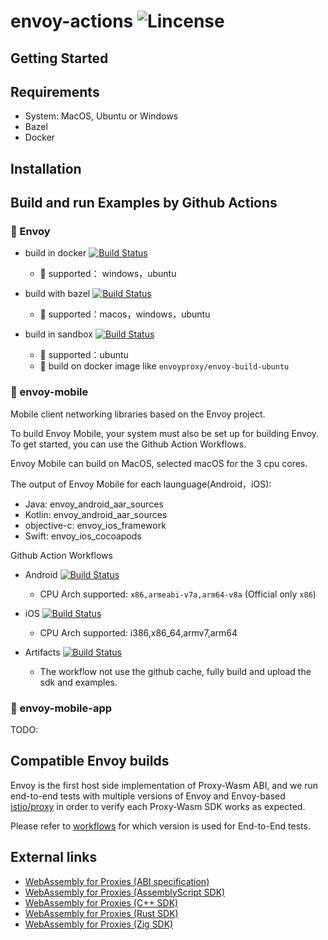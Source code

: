 # envoy-actions ![Lincense](https://img.shields.io/github/license/oslook/envoy-actions)

## Getting Started

## Requirements
  - System: MacOS, Ubuntu or Windows
  - Bazel
  - Docker

## Installation

## Build and run Examples by Github Actions

### :dart: Envoy

- build in docker [![Build Status](https://github.com/oslook/envoy-actions/actions/workflows/docker.yml/badge.svg)](https://github.com/oslook/envoy-actions/actions)
  - :lantern:	supported： windows，ubuntu


- build with bazel [![Build Status](https://github.com/oslook/envoy-actions/actions/workflows/main.yml/badge.svg)](https://github.com/oslook/envoy-actions/actions)

  - :lantern:	supported：macos，windows，ubuntu

- build in sandbox [![Build Status](https://github.com/oslook/envoy-actions/actions/workflows/sandbox.yml/badge.svg)](https://github.com/oslook/envoy-actions/actions)

  - :lantern:	supported：ubuntu  
  - :whale: build on docker image like `envoyproxy/envoy-build-ubuntu`  

### :dart: envoy-mobile

 Mobile client networking libraries based on the Envoy project.

To build Envoy Mobile, your system must also be set up for building Envoy. To get started, you can use the Github Action Workflows.

Envoy Mobile can build on MacOS, selected macOS for the 3 cpu cores. 

The output of Envoy Mobile for each launguage(Android，iOS):
  - Java: envoy_android_aar_sources
  - Kotlin: envoy_android_aar_sources
  - objective-c: envoy_ios_framework
  - Swift: envoy_ios_cocoapods

Github Action Workflows
- Android [![Build Status](https://github.com/oslook/envoy-actions/actions/workflows/android-build.yml/badge.svg)](https://github.com/oslook/envoy-actions/actions)

  - CPU Arch supported: `x86,armeabi-v7a,arm64-v8a`  (Official only `x86`)  

- iOS [![Build Status](https://github.com/oslook/envoy-actions/actions/workflows/ios-build.yml/badge.svg)](https://github.com/oslook/envoy-actions/actions)

  - CPU Arch supported:	i386,x86_64,armv7,arm64  

- Artifacts [![Build Status](https://github.com/oslook/envoy-actions/actions/workflows/artifacts.yml/badge.svg)](https://github.com/oslook/envoy-actions/actions)
  - The workflow not use the github cache, fully build and upload the sdk and examples.

### :dart:	envoy-mobile-app

TODO:

## Compatible Envoy builds

Envoy is the first host side implementation of Proxy-Wasm ABI, 
and we run end-to-end tests with multiple versions of Envoy and Envoy-based [istio/proxy](https://github.com/istio/proxy) in order to verify each Proxy-Wasm SDK works as expected.

Please refer to [workflows](.github/workflows) for which version is used for End-to-End tests.


## External links

- [WebAssembly for Proxies (ABI specification)](https://github.com/proxy-wasm/spec)
- [WebAssembly for Proxies (AssemblyScript SDK)](https://github.com/solo-io/proxy-runtime)
- [WebAssembly for Proxies (C++ SDK)](https://github.com/proxy-wasm/proxy-wasm-cpp-sdk)
- [WebAssembly for Proxies (Rust SDK)](https://github.com/proxy-wasm/proxy-wasm-rust-sdk)
- [WebAssembly for Proxies (Zig SDK)](https://github.com/mathetake/proxy-wasm-zig-sdk)

